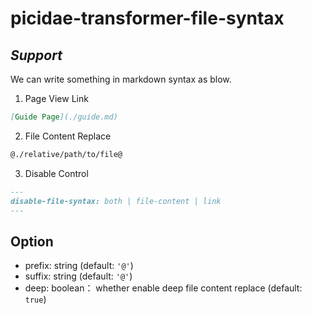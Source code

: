 # picidae-transformer-file-syntax

## *Support*

We can write something in markdown syntax as blow.

1. Page View Link  
```markdown
[Guide Page](./guide.md)
```

2. File Content Replace  
```markdown
@./relative/path/to/file@
```

3. Disable Control  
````markdown
---
disable-file-syntax: both | file-content | link
---
````


## Option

- prefix: string (default: `'@'`)
- suffix: string (default: `'@'`)
- deep:  boolean： whether enable deep file content replace (default: `true`)